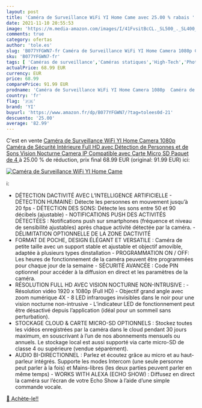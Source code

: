 ```yaml
---
layout: post
title: 'Caméra de Surveillance WiFi YI Home Came avec 25.00 % rabais '
date: 2021-11-10 20:55:53
image: 'https://m.media-amazon.com/images/I/41FvsitBcCL._SL500_._SL400_.jpg'
comments: true
category: ofertas
author: 'tole.es'
slug: 'B077YFGWN7-fr Caméra de Surveillance WiFi YI Home Camera 1080p Caméra de...'
sku: 'B077YFGWN7-fr'
tags: [ 'Caméras de surveillance','Caméras statiques','High-Tech','Photo et caméscopes','yi', ]
actualPrice: 68.99 EUR
currency: EUR
price: 68.99
comparePrice: 91.99 EUR
prodname: 'Caméra de Surveillance WiFi YI Home Camera 1080p  Caméra de Sécurité Intérieure Full HD avec Détection de Personnes et de Sons  Vision Nocturne  Camera IP Compatible avec Carte Micro SD  Paquet de 4 '
country: 'fr'
flag: '🇫🇷'
brand: 'YI'
buyurl: 'https://www.amazon.fr/dp/B077YFGWN7/?tag=tolees0d-21'
descuento: '25.00'
average: '82.99'
---
```


C'est en vente [Caméra de Surveillance WiFi YI Home Camera 1080p  Caméra de Sécurité Intérieure Full HD avec Détection de Personnes et de Sons  Vision Nocturne  Camera IP Compatible avec Carte Micro SD  Paquet de 4 ](https://www.amazon.fr/dp/B077YFGWN7/?tag=tolees0d-21)  à  25.00 % de réduction, prix final  68.99 EUR (original: 91.99 EUR) ici:

[![Caméra de Surveillance WiFi YI Home Came](https://m.media-amazon.com/images/I/41FvsitBcCL._SL500_._SL400_.jpg)](https://www.amazon.fr/dp/B077YFGWN7/?tag=tolees0d-21)

ℹ️:

- DÉTECTION DACTIVITÉ AVEC L’INTELLIGENCE ARTIFICIELLE - DÉTECTION HUMAINE: Détecte les personnes en mouvement jusqu’à 20 fps - DÉTECTION DES SONS: Détecte les sons entre 50 et 90 décibels (ajustable) - NOTIFICATIONS PUSH DES ACTIVITÉS DÉTECTÉES : Notifications push sur smartphones (fréquence et niveau de sensibilité ajustables) après chaque activité détectée par la caméra. - DÉLIMITATION OPTIONNELLE DE LA ZONE DACTIVITÉ
- FORMAT DE POCHE, DESIGN ÉLÉGANT ET VERSATILE : Caméra de petite taille avec un support stable et ajustable et objectif amovible, adaptée à plusieurs types dinstallation - PROGRAMMATION ON / OFF: Les heures de fonctionnement de la caméra peuvent être programmées pour chaque jour de la semaine - SÉCURITÉ AVANCÉE : Code PIN optionnel pour accéder à la diffusion en direct et les paramètres de la caméra.
- RÉSOLUTION FULL HD AVEC VISION NOCTURNE NON-INTRUSIVE : - Résolution vidéo 1920 x 1080p (Full HD) - Objectif grand angle avec zoom numérique 4X - 8 LED infrarouges invisibles dans le noir pour une vision nocturne non-intrusive - L’indicateur LED de fonctionnement peut être désactivé depuis l’application (idéal pour un sommeil sans perturbation).
- STOCKAGE CLOUD & CARTE MICRO-SD OPTIONNELS : Stockez toutes les vidéos enregistrées par la caméra dans le cloud pendant 30 jours maximum, en souscrivant à l’un de nos abonnements mensuels ou annuels. Le stockage local est aussi supporté via carte micro-SD de classe 4 ou supérieure (vendue séparément).
- AUDIO BI-DIRECTIONNEL : Parlez et écoutez grâce au micro et au haut-parleur intégrés. Supporte les modes Intercom (une seule personne peut parler à la fois) et Mains-libres (les deux parties peuvent parler en même temps) - WORKS WITH ALEXA (ECHO SHOW) : Diffusez en direct la caméra sur l’écran de votre Echo Show à l’aide d’une simple commande vocale.

[🛒 Achète-le!!](https://www.amazon.fr/dp/B077YFGWN7/?tag=tolees0d-21)
